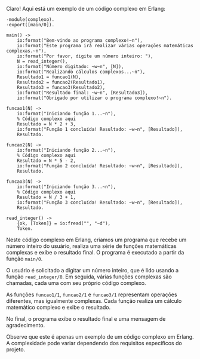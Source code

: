 Claro! Aqui está um exemplo de um código complexo em Erlang:

```
-module(complexo).
-export([main/0]).

main() ->
    io:format("Bem-vindo ao programa complexo!~n"),
    io:format("Este programa irá realizar várias operações matemáticas complexas.~n"),
    io:format("Por favor, digite um número inteiro: "),
    N = read_integer(),
    io:format("Número digitado: ~w~n", [N]),
    io:format("Realizando cálculos complexos...~n"),
    Resultado1 = funcao1(N),
    Resultado2 = funcao2(Resultado1),
    Resultado3 = funcao3(Resultado2),
    io:format("Resultado final: ~w~n", [Resultado3]),
    io:format("Obrigado por utilizar o programa complexo!~n").

funcao1(N) ->
    io:format("Iniciando função 1...~n"),
    % Código complexo aqui
    Resultado = N * 2 + 3,
    io:format("Função 1 concluída! Resultado: ~w~n", [Resultado]),
    Resultado.

funcao2(N) ->
    io:format("Iniciando função 2...~n"),
    % Código complexo aqui
    Resultado = N * 5 - 2,
    io:format("Função 2 concluída! Resultado: ~w~n", [Resultado]),
    Resultado.

funcao3(N) ->
    io:format("Iniciando função 3...~n"),
    % Código complexo aqui
    Resultado = N / 3 + 1,
    io:format("Função 3 concluída! Resultado: ~w~n", [Resultado]),
    Resultado.

read_integer() ->
    {ok, [Token]} = io:fread("", "~d"),
    Token.
```

Neste código complexo em Erlang, criamos um programa que recebe um número inteiro do usuário, realiza uma série de funções matemáticas complexas e exibe o resultado final. O programa é executado a partir da função `main/0`.

O usuário é solicitado a digitar um número inteiro, que é lido usando a função `read_integer/0`. Em seguida, várias funções complexas são chamadas, cada uma com seu próprio código complexo. 

As funções `funcao1/1`, `funcao2/1` e `funcao3/1` representam operações diferentes, mas igualmente complexas. Cada função realiza um cálculo matemático complexo e exibe o resultado.

No final, o programa exibe o resultado final e uma mensagem de agradecimento.

Observe que este é apenas um exemplo de um código complexo em Erlang. A complexidade pode variar dependendo dos requisitos específicos do projeto.